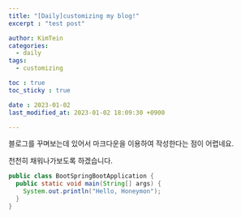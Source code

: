 ```yaml
---
title: "[Daily]customizing my blog!"
excerpt : "test post"

author: KimTein
categories:
  - daily
tags: 
  - customizing

toc : true
toc_sticky : true

date : 2023-01-02
last_modified_at: 2023-01-02 18:09:30 +0900

---
```

<!-- outline-start -->

블로그를 꾸며보는데 있어서 마크다운을 이용하여 작성한다는 점이 어렵네요. 

천천히 채워나가보도록 하겠습니다.

```java
public class BootSpringBootApplication {
  public static void main(String[] args) {
    System.out.println("Hello, Honeymon");
  }
}
```


<!-- outline-end --> 

